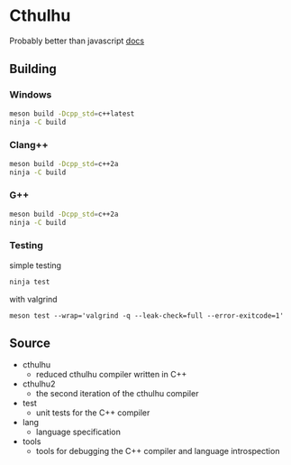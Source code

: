 # Cthulhu
Probably better than javascript [docs](https://apache-hb.github.io/ctulang/)

## Building

### Windows
```sh
meson build -Dcpp_std=c++latest
ninja -C build
```

### Clang++
```sh
meson build -Dcpp_std=c++2a
ninja -C build
```

### G++
```sh
meson build -Dcpp_std=c++2a
ninja -C build
```

### Testing
simple testing
```sh
ninja test
```
with valgrind 
```
meson test --wrap='valgrind -q --leak-check=full --error-exitcode=1'
```

## Source
- cthulhu
  - reduced cthulhu compiler written in C++
- cthulhu2
  - the second iteration of the cthulhu compiler
- test
  - unit tests for the C++ compiler
- lang
  - language specification
- tools
  - tools for debugging the C++ compiler and language introspection
